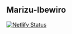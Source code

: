 ## Marizu-Ibewiro


[![Netlify Status](https://api.netlify.com/api/v1/badges/1eb27af3-dfa5-42ac-96a4-ff414475beca/deploy-status)](https://app.netlify.com/sites/marizu-ibewiro/deploys)